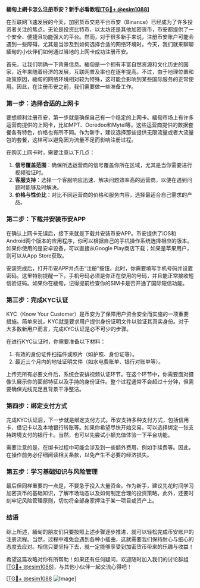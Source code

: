 **緬甸上網卡怎么注册币安？新手必看教程[[TG💪+ @esim1088](https://t.me/s/esim1088)]**

在互联网飞速发展的今天，加密货币交易平台币安（Binance）已经成为了许多投资者关注的焦点。无论是投资比特币、以太坊还是其他加密货币，币安都提供了一个安全、便捷且功能强大的平台。然而，对于很多新手来说，注册币安账户可能会遇到一些障碍，尤其是当涉及到如何选择合适的网络环境时。今天，我们就来聊聊緬甸的小伙伴们如何通过当地的上网卡成功注册币安。

首先，让我们明确一下背景信息。緬甸是一个拥有丰富自然资源和文化历史的国家，近年来随着经济的发展，互联网普及率也在逐年提高。不过，由于地理位置和政策原因，緬甸的网络环境相对较为特殊，这可能会影响到某些国际服务的正常使用。因此，在注册币安之前，我们需要做一些准备工作。

### **第一步：选择合适的上网卡**
要想顺利注册币安，第一步就是确保自己有一个稳定的上网卡。緬甸市场上有许多运营商提供的上网卡，比如MPT、Ooredoo和Mytel等。这些运营商提供的数据套餐各有特色，价格也有所不同。作为新手，建议选择那些提供无限流量或者大流量包的套餐，这样可以避免因为流量不足而影响注册过程。

在购买上网卡时，需要注意以下几点：
1. **信号覆盖范围**：确保所选运营商的信号覆盖你所在区域，尤其是当你需要进行视频验证时。
2. **客服支持**：选择一个客服响应迅速、解决问题效率高的运营商，以便在遇到问题时能够及时解决。
3. **价格与性价比**：对比不同运营商的价格和服务内容，选择最适合自己需求的产品。

### **第二步：下载并安装币安APP**
在确认上网卡无误后，接下来就是下载并安装币安APP。币安提供了iOS和Android两个版本的应用程序，你可以根据自己的手机操作系统选择相应的版本。如果你使用的是安卓设备，可以直接从Google Play商店下载；如果是苹果用户，则可以从App Store获取。

安装完成后，打开币安APP并点击“注册”按钮。此时，你需要填写手机号码并设置密码。这里特别提醒一下，手机号码必须是你正在使用的号码，并且能正常接收短信验证码。如果你在緬甸，记得提前检查你的SIM卡是否开通了国际短信功能。

### **第三步：完成KYC认证**
KYC（Know Your Customer）是币安为了保障用户资金安全而实施的一项重要措施。简单来说，KYC就是要求用户提供身份证明文件以验证其真实身份。对于大多数新用户而言，完成KYC认证是必不可少的步骤。

在进行KYC认证时，你需要准备以下材料：
1. 有效的身份证件扫描件或照片（如护照、身份证等）。
2. 最近三个月内的地址证明文件（如水电费账单、银行对账单等）。

上传完所有必要文件后，系统会安排视频认证环节。在这个环节中，你需要面对摄像头展示你的面部特征以及手持的身份证件。整个过程通常不会超过十分钟，但需要确保光线充足且背景干净整洁。

### **第四步：绑定支付方式**
完成KYC认证后，下一步就是绑定支付方式。币安支持多种支付方式，包括信用卡、借记卡以及本地银行转账等。如果你希望尽快开始交易，可以选择绑定一张支持跨境支付的银行卡。当然，也可以先尝试小额充值体验一下平台功能。

需要注意的是，在绑卡过程中可能会涉及到一些额外费用，例如手续费等。因此，在操作前务必仔细阅读相关条款，以免产生不必要的经济损失。

### **第五步：学习基础知识与风险管理**
最后但同样重要的一点是，不要急于投入大量资金。作为新手，建议先花时间学习加密货币的基础知识，了解市场动态以及如何制定合理的投资策略。此外，还要时刻牢记风险管理原则，切勿将全部身家押注于某一项目或资产上。

### **结语**
综上所述，緬甸的朋友们只要按照上述步骤逐步推进，就可以轻松完成币安账户的注册流程。当然，过程中难免会遇到各种小插曲，这就需要我们保持耐心与细心的态度去应对。相信只要坚持下去，就一定能够享受到加密货币带来的乐趣与收益！

希望这篇攻略对你有所帮助！如果还有任何疑问，欢迎随时加入我们的讨论群组[[TG💪+ @esim1088](https://t.me/s/esim1088)]，与其他小伙伴一起交流心得吧！

[[TG💪+ @esim1088](https://t.me/s/esim1088) ![Image](https://i.postimg.cc/4NQfJmqS/Snipaste-2025-05-13-00-14-12.png)]